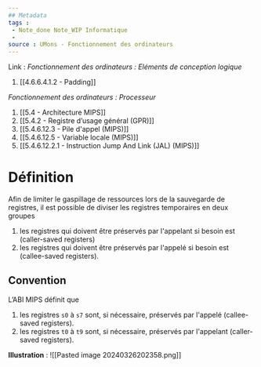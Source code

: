 ```yaml
---
## Metadata
tags : 
 - Note_done Note_WIP Informatique
 - 
source : UMons - Fonctionnement des ordinateurs
---
```


Link :
_Fonctionnement des ordinateurs : Eléments de conception logique_
1. [[4.6.6.4.1.2 - Padding]]

_Fonctionnement des ordinateurs : Processeur_
1. [[5.4 - Architecture MIPS]]
2. [[5.4.2 - Registre d’usage général (GPR)]]
3. [[5.4.6.12.3 - Pile d'appel (MIPS)]]
4. [[5.4.6.12.5 - Variable locale (MIPS)]]
5. [[5.4.6.12.2.1 - Instruction Jump And Link (JAL) (MIPS)]]
# Définition
Afin de limiter le gaspillage de ressources lors de la sauvegarde de registres, il est possible de diviser les registres temporaires en deux groupes
1. les registres qui doivent être préservés par l'appelant si besoin est (caller-saved registers)
2. les registres qui doivent être préservés par l'appelé si besoin est (callee-saved registers).
## Convention 
L’ABI MIPS définit que
1. les registres `s0` à `s7` sont, si nécessaire, préservés par l'appelé (callee-saved registers).
2. les registres `t0` à `t9` sont, si nécessaire, préservés par l'appelant (caller-saved registers).

**Illustration** : ![[Pasted image 20240326202358.png]]
